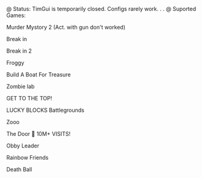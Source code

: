 @  Status: TimGui is temporarily closed. Configs rarely work.
.
.
@  Suported Games:

Murder Mystory 2 (Act. with gun don't worked)

Break in 

Break in 2

Froggy

Build A Boat For Treasure

Zombie lab

GET TO THE TOP!

LUCKY BLOCKS Battlegrounds

Zooo

The Door 🚪 10M+ VISITS!

Obby Leader

Rainbow Friends

Death Ball
